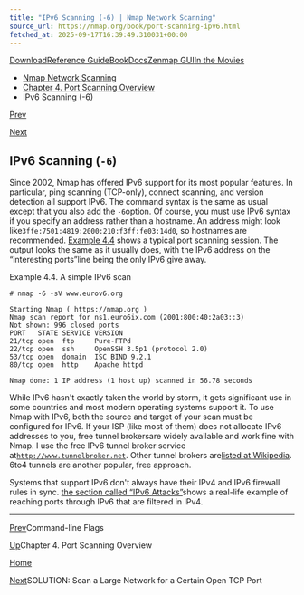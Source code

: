 ```yaml
---
title: "IPv6 Scanning (-6) | Nmap Network Scanning"
source_url: https://nmap.org/book/port-scanning-ipv6.html
fetched_at: 2025-09-17T16:39:49.310031+00:00
---
```


[Download](https://nmap.org/download.html)[Reference Guide](https://nmap.org/book/man.html)[Book](https://nmap.org/book/)[Docs](https://nmap.org/docs.html)[Zenmap GUI](https://nmap.org/zenmap/)[In the Movies](https://nmap.org/movies/)

* [Nmap Network Scanning](https://nmap.org/book/toc.html)
* [Chapter 4. Port Scanning Overview](https://nmap.org/book/port-scanning.html)
* IPv6 Scanning (-6)

[Prev](https://nmap.org/book/port-scanning-options.html)

[Next](https://nmap.org/book/solution-find-open-port.html)

IPv6 Scanning (`-6`)
----------

[]()

Since 2002, Nmap has offered IPv6 support for its most popular
features. In particular, ping scanning (TCP-only), connect
scanning, and version detection all support IPv6. The command syntax
is the same as usual except that you also add the `-6`option. Of course, you must use IPv6 syntax if you specify an address
rather than a hostname. An address might look like`3ffe:7501:4819:2000:210:f3ff:fe03:14d0`, so hostnames
are recommended. [Example 4.4](https://nmap.org/book/port-scanning-ipv6.html#port-scanning-ex-ipv6) shows a
typical port scanning session. The output looks the same as it usually
does, with the IPv6 address on the “interesting ports”line being the only IPv6 give away.

Example 4.4. A simple IPv6 scan

[]()[]()

```
# nmap -6 -sV www.eurov6.org

Starting Nmap ( https://nmap.org )
Nmap scan report for ns1.euro6ix.com (2001:800:40:2a03::3)
Not shown: 996 closed ports
PORT   STATE SERVICE VERSION
21/tcp open  ftp     Pure-FTPd
22/tcp open  ssh     OpenSSH 3.5p1 (protocol 2.0)
53/tcp open  domain  ISC BIND 9.2.1
80/tcp open  http    Apache httpd

Nmap done: 1 IP address (1 host up) scanned in 56.78 seconds

```

While IPv6 hasn't exactly taken the world by storm, it gets
significant use in some countries and most modern
operating systems support it. To use Nmap with IPv6, both the source
and target of your scan must be configured for IPv6. If your ISP
(like most of them) does not allocate IPv6 addresses to you, free
tunnel brokers[]()are widely available and work fine with Nmap.
I use the free IPv6 tunnel broker service at[`http://www.tunnelbroker.net`](http://www.tunnelbroker.net/). Other tunnel brokers are[listed
at Wikipedia](http://en.wikipedia.org/wiki/List_of_IPv6_tunnel_brokers). 6to4 tunnels are another popular, free
approach.

Systems that support IPv6 don't always have their IPv4 and IPv6
firewall rules in sync. [the section called “IPv6 Attacks”](https://nmap.org/book/firewall-subversion.html#defeating-firewalls-ipv6)shows a real-life example of reaching ports through IPv6 that are
filtered in IPv4.

---

[Prev](https://nmap.org/book/port-scanning-options.html)Command-line Flags

[Up](https://nmap.org/book/port-scanning.html)Chapter 4. Port Scanning Overview

[Home](https://nmap.org/book/toc.html)

[Next](https://nmap.org/book/solution-find-open-port.html)SOLUTION: Scan a Large Network for a Certain Open TCP Port